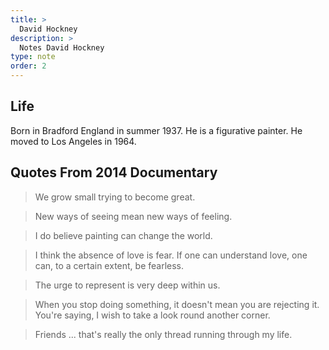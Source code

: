 ```yaml
---
title: >
  David Hockney
description: >
  Notes David Hockney
type: note
order: 2
---
```


## Life

Born in Bradford England in summer 1937.  He is a figurative painter.  He moved to Los Angeles in 1964.

## Quotes From 2014 Documentary

> We grow small trying to become great.

> New ways of seeing mean new ways of feeling.

> I do believe painting can change the world.

> I think the absence of love is fear.  If one can understand love, one can, to a certain extent, be fearless.

> The urge to represent is very deep within us.

> When you stop doing something, it doesn't mean you are rejecting it.  You're saying, I wish to take a look round another corner.

> Friends ... that's really the only thread running through my life.

